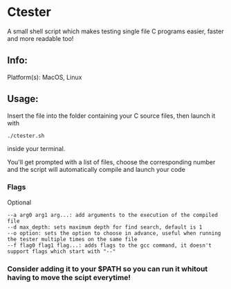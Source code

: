 # Ctester
A small shell script which makes testing single file C programs easier, faster and more readable too!

## Info:

Platform(s): MacOS, Linux

## Usage:
Insert the file into the folder containing your C source files, then launch it with     

    ./ctester.sh
    
inside your terminal.

You'll get prompted with a list of files, choose the corresponding number and the script will automatically compile and launch your code

### Flags

  Optional
    
    --a arg0 arg1 arg...: add arguments to the execution of the compiled file
    --d max_depth: sets maximum depth for find search, default is 1
    --o option: sets the option to choose in advance, useful when running the tester multiple times on the same file
    --f flag0 flag1 flag...: adds flags to the gcc command, it doesn't support flags which start with "--"
    
### Consider adding it to your $PATH so you can run it whitout having to move the scipt everytime!
